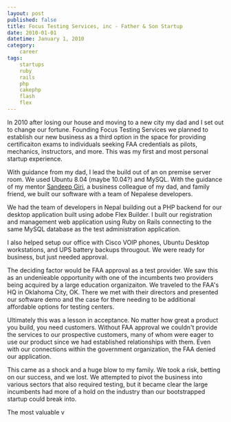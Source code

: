 ```yaml
---
layout: post
published: false
title: Focus Testing Services, inc - Father & Son Startup
date: 2010-01-01
datetime: January 1, 2010
category:
    career
tags:
    startups
    ruby
    rails
    php
    cakephp
    flash
    flex
---
```


In 2010 after losing our house and moving to a new city my dad and I set out to change our fortune. Founding Focus Testing Services we planned to establish our new business as a third option in the space for providing certificaiton exams to individuals seeking FAA credentials as pilots, mechanics, instructors, and more. This was my first and most personal startup experience.

With guidance from my dad, I lead the build out of an on premise server room. We used Ubuntu 8.04 (maybe 10.04?) and MySQL. With the guidance of my mentor [Sandeep Giri](https://www.linkedin.com/in/sandeepgiri/), a business colleague of my dad, and family friend, we built our software with a team of Nepalese developers. 

We had the team of developers in Nepal building out a PHP backend for our desktop application built using adobe Flex Builder. I built our registration and management web application using Ruby on Rails connecting to the same MySQL database as the test administration application.

I also helped setup our office with Cisco VOIP phones, Ubuntu Desktop workstations, and UPS battery backups througout. We were ready for business, but just needed approval.

The deciding factor would be FAA approval as a test provider. We saw this as an undenieable opportunity with one of the incumbents two providers being acquired by a large education organizaiton. We traveled to the FAA's HQ in Oklahoma City, OK. There we met with their directors and presented our software demo and the case for there needing to be additional affordable options for testing centers.

Ultimately this was a lesson in acceptance. No matter how great a product you build, you need customers. Without FAA approval we couldn't provide the services to our prospective customers, many of whom were eager to use our product since we had established relationships with them. Even with our connections within the government organization, the FAA denied our application. 

This came as a shock and a huge blow to my family. We took a risk, betting on our success, and we lost. We attempted to pivot the business into various sectors that also required testing, but it became clear the large incumbents had more of a hold on the industry than our bootstrapped startup could break into.

The most valuable v

